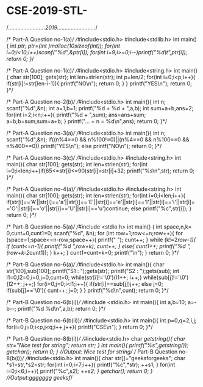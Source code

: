 # CSE-2019-STL-
/*........................2019.........................*/

/* Part-A Question no-1(a)*/
/*#include<stdio.h>
#include<stdlib.h>
int main(){
    int *ptr;
    ptr=(int *)malloc(10*sizeof(int));
    for(int i=0;i<10;i++)scanf("%d",&ptr[i]);
    for(int i=9;i>=0;i--)printf("%d\t",ptr[i]);
    return 0;
}*/

/* Part-A Question no-1(c)*/
/*#include<stdio.h>
#include<string.h>
int main(){
    char str[100];
    gets(str);
    int len=strlen(str);
    int p=len/2;
    for(int i=0;i<p;i++){
        if(str[i]!=str[len-i-1]){
            printf("NO\n");
            return 0;
        }
    }
    printf("YES\n");
    return 0;
}*/

/* Part-A Question no-2(b)*/
/*#include<stdio.h>
int main(){
    int n;
    scanf("%d",&n);
    int a=1,b=1;
    printf("%d + %d + ",a,b);
    int sum=a+b,ans=2;
    for(int i=2;i<n;i++){
        printf("%d + ",sum);
        ans=ans+sum;
        a=b;b=sum;sum=a+b;
    }
    printf("... + n = %d\n",ans);
    return 0;
}*/

/* Part-A Question no-3(a)*/
/*#include<stdio.h>
int main(){
    int n;
    scanf("%d",&n);
    if((n%4==0 && n%100!=0)||(n%4==0 && n%100==0 && n%400==0))
    printf("YES\n");
    else printf("NO\n");
    return 0;
}*/

/* Part-A Question no-3(c)*/
/*#include<stdio.h>
#include<string.h>
int main(){
    char str[100];
    gets(str);
    int len=strlen(str);
    for(int i=0;i<len;i++)if(65<=str[i]<=90)str[i]=str[i]+32;
    printf("%s\n",str);
    return 0;
}*/

/* Part-A Question no-4(a)*/
/*#include<stdio.h>
#include<string.h>
int main(){
    char str[100];
    gets(str);
    int len=strlen(str);
    for(int i=0;i<len;i++){
        if(str[i]=='A'||str[i]=='a'||str[i]=='E'||str[i]=='e'||str[i]=='I'||str[i]=='i'||str[i]=='O'||str[i]=='o'||str[i]=='U'||str[i]=='u')continue;
        else printf("%c",str[i]);
    }
    return 0;
}*/

/* Part-B Question no-5(a)*/
/*#include <stdio.h>
int main() {
   int space,n,k= 0,cunt=0,cunt1=0;
   scanf("%d", &n);
   for (int row=1;row<=n;row++){
      for (space=1;space<=n-row;space++){
         printf("  ");
         cunt++;
      }
      while (k!=2*row-1){
        if (cunt<=n-1){
            printf("%d ",row+k);
            cunt++;
        } 
        else{
            cunt1++;
            printf("%d ", (row+k-2*cunt1));
        }
        k++;
      }
      cunt1=cunt=k=0;
      printf("\n");
   }
   return 0;
}*/

/* Part-B Question no-6(a)*/
/*#include<stdio.h>
int main(){
    char str[100],sub[100];
    printf("S1 : ");gets(str);
    printf("S2 : ");gets(sub);
    int l1=0,l2=0,i=0,j=0,cunt=0;
    while(str[i]!='\0'){l1++; i++;}
    while(sub[j]!='\0'){l2++; j++;}
    for(i=0,j=0;i<l1;i++){
        if(str[i]==sub[j])j++;
        else j=0;
        if(sub[j]=='\0'){
            cunt++;
            j=0;
        }
    }
    printf("%d\n",cunt);
    return 0;
}*/

/* Part-B Question no-6(b(i))*/
/*#include <stdio.h>
int main(){
    int a,b=10;
    a=-b--;
    printf("%d %d\n",a,b);
    return 0;
}*/

/* Part-B Question no-6(b(ii))*/
/*#include<stdio.h>
int main(){
    int p=0,q=2,i,j;
    for(i=0,j=0;i<p,j<q;i++,j++){
        printf("CSE\n");
    }
    return 0;
}*/

/* Part-B Question no-8(b(i))*/
/*#include<stdio.h>
char *getstring(){
    char *str="Nice test for string";
    return str;
}
int main(){
    printf("%s",getstring());
    getchar();
    return 0;
}
//Output: Nice test for string*/
/* Part-B Question no-8(b(i))*/
/*#include<stdio.h>
int main(){
    char str[]="geeksforgeeks";
    char *s1=str,*s2=str;
    for(int i=0;i<7;i++){
        printf("%c",*str);
        ++s1;
    }
    for(int i=0;i<6;i++){
        printf("%c",*s2);
        ++s2;
    }
    getchar();
    return 0;
}
//Output:ggggggg geeksf*/
